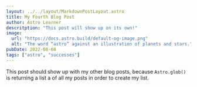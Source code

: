 ```yaml
---
layout: ../../layout/MarkdownPostLayout.astro
title: My Fourth Blog Post
author: Astro Learner
descritption: "This post will show up on its own!"
image: 
  url: "https://docs.astro.build/default-og-image.png"
  alt: "The word “astro” against an illustration of planets and stars."
pubDate: 2022-08-08
tags: ["astro", "successes"]
---
```


This post should show up with my other blog posts, because `Astro.glob()` is returning a list a of all my posts in order to create my list.